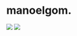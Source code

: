 # manoelgom.
![](https://media.giphy.com/media/3ohs7KViF6rA4aan5u/giphy.gif)
![](https://media.tenor.com/Va4u9ZAwCmgAAAAM/manoel-gomes-caneta-azul-azul-caneta.gif)

